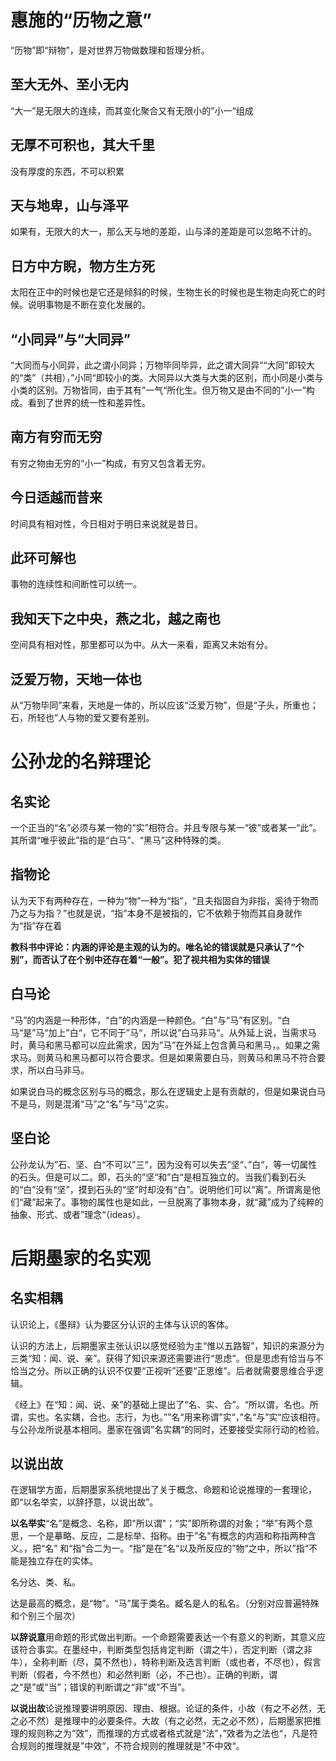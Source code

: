 # 惠施的“历物之意”

“历物”即“辩物”，是对世界万物做数理和哲理分析。

## 至大无外、至小无内

“大一”是无限大的连续，而其变化聚合又有无限小的”小一“组成

## 无厚不可积也，其大千里

没有厚度的东西，不可以积累

## 天与地卑，山与泽平

如果有，无限大的大一，那么天与地的差距，山与泽的差距是可以忽略不计的。

## 日方中方睨，物方生方死

太阳在正中的时候也是它还是倾斜的时候，生物生长的时候也是生物走向死亡的时候。说明事物是不断在变化发展的。

## “小同异”与“大同异”

“大同而与小同异，此之谓小同异；万物毕同毕异，此之谓大同异”“大同”即较大的“类”（共相），”小同“即较小的类。大同异以大类与大类的区别，而小同是小类与小类的区别。万物皆同，由于其有”一气“所化生。但万物又是由不同的”小一“构成。看到了世界的统一性和差异性。

## 南方有穷而无穷

有穷之物由无穷的“小一”构成，有穷又包含着无穷。

## 今日适越而昔来

时间具有相对性，今日相对于明日来说就是昔日。

## 此环可解也

事物的连续性和间断性可以统一。

## 我知天下之中央，燕之北，越之南也

空间具有相对性，那里都可以为中。从大一来看，距离又未始有分。

## 泛爱万物，天地一体也

从“万物毕同”来看，天地是一体的，所以应该“泛爱万物”，但是“子头，所重也；石，所轻也”人与物的爱又要有差别。

# 公孙龙的名辩理论

## 名实论

一个正当的“名”必须与某一物的“实”相符合。并且专限与某一“彼”或者某一“此”。其所谓“唯乎彼此”指的是“白马”、“黑马”这种特殊的类。

## 指物论

认为天下有两种存在，一种为“物”一种为“指”，“且夫指固自为非指，奚待于物而乃之与为指？”也就是说，“指”本身不是被指的，它不依赖于物而其自身就作为“指”存在着

**教科书中评论：内涵的评论是主观的认为的。唯名论的错误就是只承认了“个别”，而否认了在个别中还存在着“一般”。犯了视共相为实体的错误**

## 白马论

“马”的内涵是一种形体，“白”的内涵是一种颜色。“白”与“马”有区别。“白马“是”马“加上”白“，它不同于”马“，所以说”白马非马“。从外延上说，当需求马时，黄马和黑马都可以应此需求，因为”马”在外延上包含黄马和黑马，。如果之需求马。则黄马和黑马都可以符合要求。但是如果需要白马，则黄马和黑马不符合要求，所以白马非马。

如果说白马的概念区别与马的概念，那么在逻辑史上是有贡献的，但是如果说白马不是马，则是混淆“马”之“名”与“马”之实。

## 坚白论

公孙龙认为”石、坚、白“不可以”三“，因为没有可以失去”坚“、”白“，等一切属性的石头。但是可以二。即，石头的”坚“和”白“是相互独立的。当我们看到石头的“白”没有“坚”，摸到石头的“坚”时却没有“白”。说明他们可以“离”。所谓离是他们“藏”起来了。事物的属性也是如此，一旦脱离了事物本身，就“藏”成为了纯粹的抽象、形式、或者”理念“（ideas）。

# 后期墨家的名实观

## 名实相耦

认识论上，《墨辩》认为要区分认识的主体与认识的客体。

认识的方法上，后期墨家主张认识以感觉经验为主“惟以五路智”，知识的来源分为三类“知：闻、说、亲”。获得了知识来源还需要进行“思虑”。但是思虑有恰当与不恰当之分。所以正确的认识不仅要“正视听”还要“正思维”。后者就需要思维合乎逻辑。

《经上》在“知：闻、说、亲”的基础上提出了“名、实、合”。“所以谓，名也。所谓，实也。名实耦，合也。志行，为也。””名“用来称谓”实“，”名“与”实“应该相符。与公孙龙所说基本相同。墨家在强调”名实耦“的同时，还要接受实际行动的检验。

## 以说出故

在逻辑学方面，后期墨家系统地提出了关于概念、命题和论说推理的一套理论，即“以名举实，以辞抒意，以说出故”。

**以名举实**“名”是概念、名称，即"所以谓"；“实”即所称谓的对象；“举”有两个意思，一个是摹略、反应，二是标举、指称。由于”名"有概念的内涵和称指两种含义。，把“名” 和“指”合二为一。“指”是在”名“以及所反应的”物“之中，所以”指“不能是独立存在的实体。

名分达、类、私。

达是最高的概念，是“物”。“马”属于类名。臧名是人的私名。（分别对应普遍特殊和个别三个层次）

**以辞说意**用命题的形式做出判断。一个命题需要表达一个有意义的判断，其意义应该符合事实。在墨经中，判断类型包括肯定判断（谓之牛），否定判断（谓之非牛），全称判断（尽，莫不然也），特称判断及选言判断（或也者，不尽也），假言判断（假者，今不然也）和必然判断（必，不己也）。正确的判断，谓之“是”或“当”；错误的判断谓之“非”或“不当”。

**以说出故**论说推理要讲明原因、理由、根据。论证的条件，小故（有之不必然，无之必不然）是推理中的必要条件。大故（有之必然，无之必不然），后期墨家把推理的规则称之为“效”，而推理的方式或者格式就是“法”，”效者为之法也“，凡是符合规则的推理就是”中效“，不符合规则的推理就是”不中效“。

